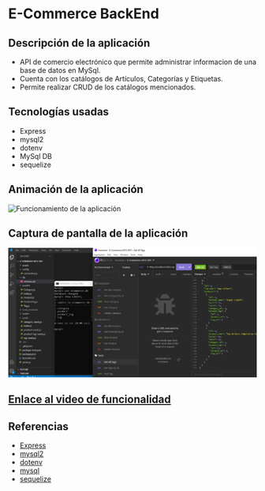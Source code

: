 # E-Commerce BackEnd

## Descripción de la aplicación

* API de comercio electrónico que permite administrar informacion de una base de datos en MySql.
* Cuenta con los catálogos de Artículos, Categorías y Etiquetas.
* Permite realizar CRUD de los catálogos  mencionados.


## Tecnologías usadas

* Express
* mysql2
* dotenv
* MySql DB
* sequelize


## Animación de la aplicación

![Funcionamiento de la aplicación](https://github.com/JulioCesarDelAngel/E-Commerce-M13-D01/blob/main/assets/images/E-Commerce-M13-D01.gif)

## Captura de pantalla de la aplicación

![Visualización de la aplicación](https://github.com/JulioCesarDelAngel/E-Commerce-M13-D01/blob/main/assets/images/E-Commerce-M13-D01.png)


## [Enlace al video de funcionalidad](https://drive.google.com/file/d/1d6_1xLh9-veJVf3n0vYvuVRYbKwG2VX6/view?usp=share_link "Enlace al video de funcionalidad")


## Referencias

- [Express](https://expressjs.com/)
- [mysql2](https://www.npmjs.com/package/mysql2)
- [dotenv](https://www.npmjs.com/package/dotenv)
- [mysql](https://www.mysql.com/)
- [sequelize](https://sequelize.org/)
